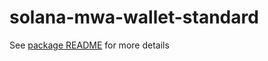 # solana-mwa-wallet-standard

See [package README](./solana-mwa-wallet-standard/README.md) for more details
